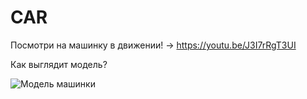# CAR
Посмотри на машинку в движении! -> https://youtu.be/J3I7rRgT3UI

Как выглядит модель?

![Модель машинки](https://github.com/{username}/{repository}/raw/{branch}/{path}/image.png)
